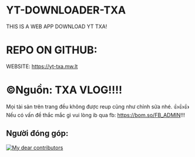 # YT-DOWNLOADER-TXA
THIS IS A WEB APP DOWNLOAD YT TXA!

# REPO ON GITHUB: 

WEBSITE: https://yt-txa.mw.lt

# ©️Nguồn: TXA VLOG!!!!

Mọi tài sản trên trang đều không được reup cũng như chỉnh sửa nhé.
👍👍👍Nếu có vấn đề thắc mắc gì vui lòng ib qua fb: https://bom.so/FB_ADMIN!!!

## Người đóng góp:
 [![My dear contributors](https://contrib.rocks/image?repo=TXAVL/YT-DOWNLOADER-TXA)]([https://github.com/TXAVL/YT-DOWNLOADER-TXA/graphs/contributors])<br><br>
